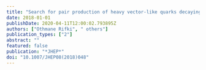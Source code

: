 ```yaml
---
title: "Search for pair production of heavy vector-like quarks decaying into high-$p_T$ $W$ bosons and top quarks in the lepton-plus-jets final state in $pp$ collisions at $sqrts=13$ TeV with the ATLAS detector"
date: 2018-01-01
publishDate: 2020-04-11T12:00:02.793895Z
authors: ["Othmane Rifki", " others"]
publication_types: ["2"]
abstract: ""
featured: false
publication: "*JHEP*"
doi: "10.1007/JHEP08(2018)048"
---
```


